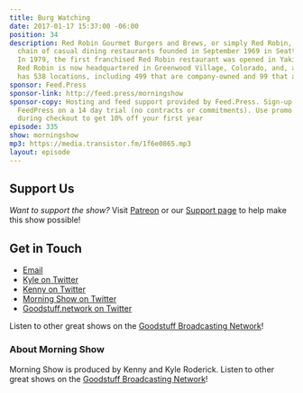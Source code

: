 ```yaml
---
title: Burg Watching
date: 2017-01-17 15:37:00 -06:00
position: 34
description: Red Robin Gourmet Burgers and Brews, or simply Red Robin, is an American
  chain of casual dining restaurants founded in September 1969 in Seattle, Washington.
  In 1979, the first franchised Red Robin restaurant was opened in Yakima, Washington.
  Red Robin is now headquartered in Greenwood Village, Colorado, and, as of 2015,
  has 538 locations, including 499 that are company-owned and 99 that are franchised.
sponsor: Feed.Press
sponsor-link: http://feed.press/morningshow
sponsor-copy: Hosting and feed support provided by Feed.Press. Sign-up today and try
  FeedPress on a 14 day trial (no contracts or commitments). Use promo code `morningshow`
  during checkout to get 10% off your first year
episode: 335
show: morningshow
mp3: https://media.transistor.fm/1f6e0865.mp3
layout: episode
---
```


## Support Us
*Want to support the show?* Visit [Patreon](http://patreon.com/morningshow) or our [Support page](http://goodstuff.network/support) to help make this show possible!

## Get in Touch
* [Email](mailto:kyle@goodstuff.network)
* [Kyle on Twitter](http://twitter.com/dogburps)
* [Kenny on Twitter](http://twitter.com/pizzarobotics)
* [Morning Show on Twitter](http://twitter.com/morningshowam)
* [Goodstuff.network on Twitter](http://twitter.com/goodstufffm)

Listen to other great shows on the [Goodstuff Broadcasting Network](http://goodstuff.network/shows)!

### About Morning Show
Morning Show is produced by Kenny and Kyle Roderick. Listen to other great shows on the [Goodstuff Broadcasting Network](http://goodstuff.network/)!
